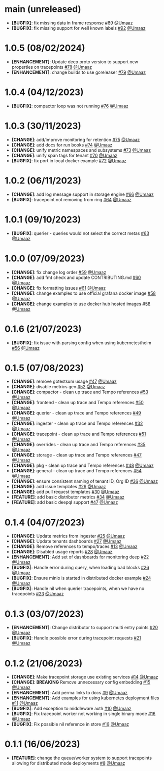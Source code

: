<!-- main START -->
# main (unreleased)
- **[BUGFIX]**: fix missing data in frame response [#89](https://github.com/intergral/deep/pull/89) [@Umaaz](https://github.com/Umaaz)
- **[BUGFIX]**: fix missing support for well known labels [#92](https://github.com/intergral/deep/pull/92) [@Umaaz](https://github.com/Umaaz)
<!-- main START -->

<!-- main START -->
# 1.0.5 (08/02/2024)
- **[ENHANCEMENT]**: Update deep proto version to support new properties on tracepoints [#78](https://github.com/intergral/deep/pull/78) [@Umaaz](https://github.com/Umaaz) 
- **[ENHANCEMENT]**: change builds to use goreleaser [#79](https://github.com/intergral/deep/pull/79) [@Umaaz](https://github.com/Umaaz)
<!-- main START -->

<!-- 1.0.4 START -->
# 1.0.4 (04/12/2023)
- **[BUGFIX]**: compactor loop was not running [#76](https://github.com/intergral/deep/pull/76) [@Umaaz](https://github.com/Umaaz)
<!-- 1.0.4 END -->

<!-- 1.0.3 START -->
# 1.0.3 (30/11/2023)
- **[CHANGE]**: add/improve monitoring for retention [#75](https://github.com/intergral/deep/pull/75) [@Umaaz](https://github.com/Umaaz)
- **[CHANGE]**: add docs for run books [#74](https://github.com/intergral/deep/pull/74) [@Umaaz](https://github.com/Umaaz)
- **[CHANGE]**: unify metric namespaces and subsystems [#73](https://github.com/intergral/deep/pull/73) [@Umaaz](https://github.com/Umaaz)
- **[CHANGE]**: unify span tags for tenant [#70](https://github.com/intergral/deep/pull/70) [@Umaaz](https://github.com/Umaaz)
- **[BUGFIX]**: fix port in local docker example [#72](https://github.com/intergral/deep/pull/72) [@Umaaz](https://github.com/Umaaz)
<!-- 1.0.3 END -->

<!-- 1.0.2 START -->
# 1.0.2 (06/11/2023)
- **[CHANGE]**: add log message support in storage engine [#66](https://github.com/intergral/deep/pull/66) [@Umaaz](https://github.com/Umaaz)
- **[BUGFIX]**: tracepoint not removing from ring [#64](https://github.com/intergral/deep/pull/64) [@Umaaz](https://github.com/Umaaz)
<!-- 1.0.2 END -->

<!-- 1.0.1 START -->
# 1.0.1 (09/10/2023)
- **[BUGFIX]**: querier - queries would not select the correct metas [#63](https://github.com/intergral/deep/pull/63) [@Umaaz](https://github.com/Umaaz)

<!-- 1.0.1 END -->

<!-- 1.0.0 START -->
# 1.0.0 (07/09/2023)
- **[CHANGE]**: fix change log order  [#59](https://github.com/intergral/deep/pull/59) [@Umaaz](https://github.com/Umaaz)
- **[CHANGE]**: add fmt check and update CONTRIBUTING.md  [#60](https://github.com/intergral/deep/pull/60) [@Umaaz](https://github.com/Umaaz)
- **[CHANGE]**: fix formatting issues [#61](https://github.com/intergral/deep/pull/61) [@Umaaz](https://github.com/Umaaz)
- **[CHANGE]**: change examples to use official grafana docker image [#58](https://github.com/intergral/deep/pull/58) [@Umaaz](https://github.com/Umaaz)
- **[CHANGE]**: change examples to use docker hub hosted images [#58](https://github.com/intergral/deep/pull/58) [@Umaaz](https://github.com/Umaaz)
<!-- 1.0.0 END -->

<!-- 0.1.6 START -->
# 0.1.6 (21/07/2023)
- **[BUGFIX]**: fix issue with parsing config when using kubernetes/helm [#56](https://github.com/intergral/deep/pull/56) [@Umaaz](https://github.com/Umaaz)

<!-- 0.1.6 END -->

<!-- 0.1.6 START -->
# 0.1.5 (07/08/2023)

- **[CHANGE]**: remove gotestsum usage [#47](https://github.com/intergral/deep/pull/47) [@Umaaz](https://github.com/Umaaz)
- **[CHANGE]**: disable metrics gen [#52](https://github.com/intergral/deep/pull/52) [@Umaaz](https://github.com/Umaaz)
- **[CHANGE]**: compactor - clean up trace and Tempo references [#53](https://github.com/intergral/deep/pull/53) [@Umaaz](https://github.com/Umaaz)
- **[CHANGE]**: frontend - clean up trace and Tempo references [#50](https://github.com/intergral/deep/pull/50) [@Umaaz](https://github.com/Umaaz)
- **[CHANGE]**: querier - clean up trace and Tempo references [#49](https://github.com/intergral/deep/pull/49) [@Umaaz](https://github.com/Umaaz)
- **[CHANGE]**: ingester - clean up trace and Tempo references [#32](https://github.com/intergral/deep/pull/32) [@Umaaz](https://github.com/Umaaz)
- **[CHANGE]**: tracepoint - clean up trace and Tempo references [#51](https://github.com/intergral/deep/pull/51) [@Umaaz](https://github.com/Umaaz)
- **[CHANGE]**: overrides - clean up trace and Tempo references [#35](https://github.com/intergral/deep/pull/35) [@Umaaz](https://github.com/Umaaz)
- **[CHANGE]**: storage - clean up trace and Tempo references [#47](https://github.com/intergral/deep/pull/47) [@Umaaz](https://github.com/Umaaz)
- **[CHANGE]**: pkg - clean up trace and Tempo references [#48](https://github.com/intergral/deep/pull/48) [@Umaaz](https://github.com/Umaaz)
- **[CHANGE]**: general - clean up trace and Tempo references [#54](https://github.com/intergral/deep/pull/54) [@Umaaz](https://github.com/Umaaz)
- **[CHANGE]**: ensure consistent naming of tenant ID, Org ID [#36](https://github.com/intergral/deep/pull/36) [@Umaaz](https://github.com/Umaaz)
- **[CHANGE]**: add issue templates [#29](https://github.com/intergral/deep/pull/29) [@Umaaz](https://github.com/Umaaz)
- **[CHANGE]**: add pull request templates [#30](https://github.com/intergral/deep/pull/30) [@Umaaz](https://github.com/Umaaz)
- **[FEATURE]**: add basic distributor metrics [#34](https://github.com/intergral/deep/pull/34) [@Umaaz](https://github.com/Umaaz)
- **[FEATURE]**: add basic deepql support [#47](https://github.com/intergral/deep/pull/47) [@Umaaz](https://github.com/Umaaz)
<!-- 0.1.5 END -->

<!-- 0.1.4 START -->
# 0.1.4 (04/07/2023)

- **[CHANGE]**: Update metrics from ingester [#25](https://github.com/intergral/deep/pull/25) [@Umaaz](https://github.com/Umaaz)
- **[CHANGE]**: Update tenants dashboards [#27](https://github.com/intergral/deep/pull/27) [@Umaaz](https://github.com/Umaaz)
- **[CHANGE]**: Remove references to tempo/traces [#13](https://github.com/intergral/deep/pull/13) [@Umaaz](https://github.com/Umaaz)
- **[CHANGE]**: Disabled usage reports [#28](https://github.com/intergral/deep/pull/28) [@Umaaz](https://github.com/Umaaz)
- **[ENHANCEMENT]**: Add set of dashboards for monitoring deep [#22](https://github.com/intergral/deep/pull/22) [@Umaaz](https://github.com/Umaaz)
- **[BUGFIX]**: Handle error during query, when loading bad blocks [#26](https://github.com/intergral/deep/pull/26) [@Umaaz](https://github.com/Umaaz)
- **[BUGFIX]**: Ensure minio is started in distributed docker example [#24](https://github.com/intergral/deep/pull/24) [@Umaaz](https://github.com/Umaaz)
- **[BUGFIX]**: Handle nil when querier tracepoints, when we have no tracepoints [#23](https://github.com/intergral/deep/pull/23) [@Umaaz](https://github.com/Umaaz)
<!-- 0.1.4 END -->

<!-- 0.1.3 START -->
# 0.1.3 (03/07/2023)

- **[ENHANCEMENT]**: Change distributor to support multi entry points [#20](https://github.com/intergral/deep/pull/20) [@Umaaz](https://github.com/Umaaz)
- **[BUGFIX]**: Handle possible error during tracepoint requests [#21](https://github.com/intergral/deep/pull/21) [@Umaaz](https://github.com/Umaaz)
<!-- 0.1.3 END -->

<!-- 0.1.2 START -->
# 0.1.2 (21/06/2023)

- **[CHANGE]**: Make tracepoint storage use existing services [#14](https://github.com/intergral/deep/pull/14) [@Umaaz](https://github.com/Umaaz)
- **[CHANGE]**: **BREAKING** Remove unnecessary config embedding [#15](https://github.com/intergral/deep/pull/15) [@Umaaz](https://github.com/Umaaz)
- **[ENHANCEMENT]**: Add perma links to docs [#9](https://github.com/intergral/deep/pull/9) [@Umaaz](https://github.com/Umaaz)
- **[ENHANCEMENT]**: Add examples for using kubernetes deployment files [#11](https://github.com/intergral/deep/pull/11) [@Umaaz](https://github.com/Umaaz)
- **[BUGFIX]**: Add exception to middleware auth [#10](https://github.com/intergral/deep/pull/10) [@Umaaz](https://github.com/Umaaz)
- **[BUGFIX]**: Fix tracepoint worker not working in single binary mode [#16](https://github.com/intergral/deep/pull/16) [@Umaaz](https://github.com/Umaaz)
- **[BUGFIX]**: Fix possible nil reference in store [#16](https://github.com/intergral/deep/pull/16) [@Umaaz](https://github.com/Umaaz)
<!-- 0.1.2 END -->

<!-- 0.1.1 START -->
# 0.1.1 (16/06/2023)

- **[FEATURE]**: change the queue/worker system to support tracepoints allowing for distributed mode deployments [#8](https://github.com/intergral/deep/pull/8) [@Umaaz](https://github.com/Umaaz)
<!-- 0.1.1 END -->

<!-- Template START
# 0.1.1 (16/06/2023)

- **[CHANGE]**: description [#PRid](https://github.com/intergral/deep/pull/8) [@user](https://github.com/)
- **[FEATURE]**: description [#PRid](https://github.com/intergral/deep/pull/) [@user](https://github.com/)
- **[ENHANCEMENT]**: description [#PRid](https://github.com/intergral/deep/pull/) [@user](https://github.com/)
- **[BUGFIX]**: description [#PRid](https://github.com/intergral/deep/pull/) [@user](https://github.com/)
Template END -->
